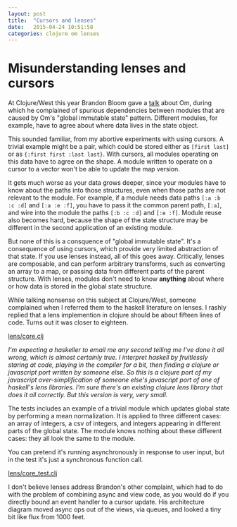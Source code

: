 ```yaml
---
layout: post
title:  "Cursors and lenses"
date:   2015-04-24 10:51:58
categories: clojure om lenses
---
```


# Misunderstanding lenses and cursors

At Clojure/West this year Brandon Bloom gave a [talk](https://www.youtube.com/watch?v=LNtQPSUi1iQ)
about Om, during which he complained of spurious dependencies between modules that are
caused by Om's "global immutable state" pattern. Different modules, for example, have to
agree about where data lives in the state object.

This sounded familiar, from my abortive experiments with using cursors. A
trivial example might be a pair, which could be stored either as `[first last]`
or as `{:first first :last last}`. With cursors, all modules operating on this data have to
agree on the shape. A module written to operate on a cursor to a vector won't be
able to update the map version.

It gets much worse as your data grows deeper, since your
modules have to know about the paths into those structures, even when those
paths are not relevant to the module. For example, if a module needs data
paths `[:a :b :c :d]` and `[:a :e :f]`, you have to pass it the
common parent path, `[:a]`, and wire into the module the paths `[:b :c :d]`
and `[:e :f]`.
Module reuse also becomes hard, because the
shape of the state structure may be different in the second application of
an existing module.

But none of this is a consquence of "global immutable state". It's a consequence of
using cursors, which provide very limited abstraction of that state. If you use
lenses instead, all of this goes away. Critically, lenses are composable, and
can perform arbitrary transforms,
such as converting an array to a map, or passing data from different parts of the
parent structure. With lenses, modules don't need to know **anything** about where or how
data is stored in the global state structure.

While talking nonsense on this subject
at Clojure/West, someone complained when I referred them to the haskell
literature on lenses.
 I rashly replied that a lens implemention in clojure should
be about fifteen lines of code. Turns out it was closer to eighteen.

[lens/core.clj](https://github.com/acthp/lens/blob/master/src/lens/core.clj)

*I'm expecting a haskeller to email me any second telling me I've done
it all wrong, which is almost certainly true. I interpret haskell by
fruitlessly staring at code, playing in the compiler for a bit, then
finding a clojure or javascript port written by someone else. So this
is a clojure port of my javascript over-simplification of someone else's javascript
port of one of haskell's lens libraries. I'm sure there's an existing clojure
lens library that does it all correctly. But this version is very, very small.*

The tests includes an example of a trivial module which updates global
state by performing a mean normalization. It is applied to three different
cases: an array of integers, a csv of integers, and integers appearing in
different parts of the global state. The module knows nothing about these
different cases: they all look the same to the module.

You can pretend it's running asynchronously in response to user input, but in
the test it's just a synchronous function call.

[lens/core_test.clj](https://github.com/acthp/lens/blob/master/test/lens/core_test.clj)

I don't believe lenses address Brandon's other complaint, which
had to do with the problem of combining async and view code, as you
would do if you directly bound an event handler to a cursor update. His
architecture diagram moved async ops out of the views, via queues,
and looked a tiny bit like flux from 1000 feet.
